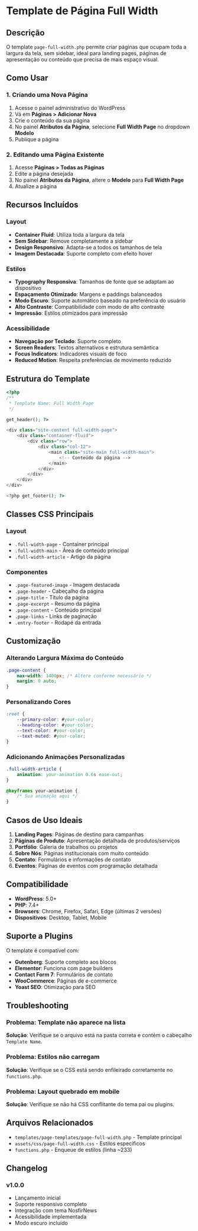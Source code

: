 # Template de Página Full Width

## Descrição
O template `page-full-width.php` permite criar páginas que ocupam toda a largura da tela, sem sidebar, ideal para landing pages, páginas de apresentação ou conteúdo que precisa de mais espaço visual.

## Como Usar

### 1. Criando uma Nova Página
1. Acesse o painel administrativo do WordPress
2. Vá em **Páginas > Adicionar Nova**
3. Crie o conteúdo da sua página
4. No painel **Atributos da Página**, selecione **Full Width Page** no dropdown **Modelo**
5. Publique a página

### 2. Editando uma Página Existente
1. Acesse **Páginas > Todas as Páginas**
2. Edite a página desejada
3. No painel **Atributos da Página**, altere o **Modelo** para **Full Width Page**
4. Atualize a página

## Recursos Incluídos

### Layout
- **Container Fluid**: Utiliza toda a largura da tela
- **Sem Sidebar**: Remove completamente a sidebar
- **Design Responsivo**: Adapta-se a todos os tamanhos de tela
- **Imagem Destacada**: Suporte completo com efeito hover

### Estilos
- **Typography Responsiva**: Tamanhos de fonte que se adaptam ao dispositivo
- **Espaçamento Otimizado**: Margens e paddings balanceados
- **Modo Escuro**: Suporte automático baseado na preferência do usuário
- **Alto Contraste**: Compatibilidade com modo de alto contraste
- **Impressão**: Estilos otimizados para impressão

### Acessibilidade
- **Navegação por Teclado**: Suporte completo
- **Screen Readers**: Textos alternativos e estrutura semântica
- **Focus Indicators**: Indicadores visuais de foco
- **Reduced Motion**: Respeita preferências de movimento reduzido

## Estrutura do Template

```php
<?php
/**
 * Template Name: Full Width Page
 */

get_header(); ?>

<div class="site-content full-width-page">
    <div class="container-fluid">
        <div class="row">
            <div class="col-12">
                <main class="site-main full-width-main">
                    <!-- Conteúdo da página -->
                </main>
            </div>
        </div>
    </div>
</div>

<?php get_footer(); ?>
```

## Classes CSS Principais

### Layout
- `.full-width-page` - Container principal
- `.full-width-main` - Área de conteúdo principal
- `.full-width-article` - Artigo da página

### Componentes
- `.page-featured-image` - Imagem destacada
- `.page-header` - Cabeçalho da página
- `.page-title` - Título da página
- `.page-excerpt` - Resumo da página
- `.page-content` - Conteúdo principal
- `.page-links` - Links de paginação
- `.entry-footer` - Rodapé da entrada

## Customização

### Alterando Largura Máxima do Conteúdo
```css
.page-content {
    max-width: 1400px; /* Altere conforme necessário */
    margin: 0 auto;
}
```

### Personalizando Cores
```css
:root {
    --primary-color: #your-color;
    --heading-color: #your-color;
    --text-color: #your-color;
    --text-muted: #your-color;
}
```

### Adicionando Animações Personalizadas
```css
.full-width-article {
    animation: your-animation 0.6s ease-out;
}

@keyframes your-animation {
    /* Sua animação aqui */
}
```

## Casos de Uso Ideais

1. **Landing Pages**: Páginas de destino para campanhas
2. **Páginas de Produto**: Apresentação detalhada de produtos/serviços
3. **Portfólio**: Galeria de trabalhos ou projetos
4. **Sobre Nós**: Páginas institucionais com muito conteúdo
5. **Contato**: Formulários e informações de contato
6. **Eventos**: Páginas de eventos com programação detalhada

## Compatibilidade

- **WordPress**: 5.0+
- **PHP**: 7.4+
- **Browsers**: Chrome, Firefox, Safari, Edge (últimas 2 versões)
- **Dispositivos**: Desktop, Tablet, Mobile

## Suporte a Plugins

O template é compatível com:
- **Gutenberg**: Suporte completo aos blocos
- **Elementor**: Funciona com page builders
- **Contact Form 7**: Formulários de contato
- **WooCommerce**: Páginas de e-commerce
- **Yoast SEO**: Otimização para SEO

## Troubleshooting

### Problema: Template não aparece na lista
**Solução**: Verifique se o arquivo está na pasta correta e contém o cabeçalho `Template Name`.

### Problema: Estilos não carregam
**Solução**: Verifique se o CSS está sendo enfileirado corretamente no `functions.php`.

### Problema: Layout quebrado em mobile
**Solução**: Verifique se não há CSS conflitante do tema pai ou plugins.

## Arquivos Relacionados

- `templates/page-templates/page-full-width.php` - Template principal
- `assets/css/page-full-width.css` - Estilos específicos
- `functions.php` - Enqueue de estilos (linha ~233)

## Changelog

### v1.0.0
- Lançamento inicial
- Suporte responsivo completo
- Integração com tema NosfirNews
- Acessibilidade implementada
- Modo escuro incluído
